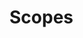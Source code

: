 # Scopes

<!----------------------------------------------------------------------
TODO: To decant from README

* All the scope and measuring scope stuff
* Where there are non-scope equivalents (e.g., #single_line_only! and
  #single_line_scope_only!), make sure to cross-link
----------------------------------------------------------------------->
